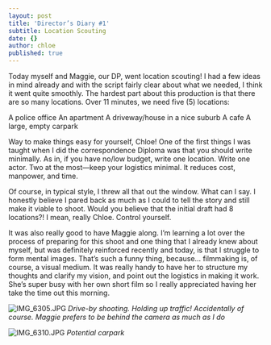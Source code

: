 ```yaml
---
layout: post
title: 'Director’s Diary #1'
subtitle: Location Scouting
date: {}
author: chloe
published: true
---
```

Today myself and Maggie, our DP, went location scouting! I had a few ideas in mind already and with the script fairly clear about what we needed, I think it went quite smoothly. The hardest part about this production is that there are so many locations. Over 11 minutes, we need five (5) locations:

A police office
An apartment
A driveway/house in a nice suburb
A cafe
A large, empty carpark

Way to make things easy for yourself, Chloe! One of the first things I was taught when I did the correspondence Diploma was that you should write minimally. As in, if you have no/low budget, write one location. Write one actor. Two at the most—keep your logistics minimal. It reduces cost, manpower, and time.

Of course, in typical style, I threw all that out the window. What can I say. I honestly believe I pared back as much as I could to tell the story and still make it viable to shoot. Would you believe that the initial draft had 8 locations?! I mean, really Chloe. Control yourself.

It was also really good to have Maggie along. I’m learning a lot over the process of preparing for this shoot and one thing that I already knew about myself, but was definitely reinforced recently and today, is that I struggle to form mental images. That’s such a funny thing, because… filmmaking is, of course, a visual medium. It was really handy to have her to structure my thoughts and clarify my vision, and point out the logistics in making it work. She’s super busy with her own short film so I really appreciated having her take the time out this morning.

![IMG_6305.JPG]({{site.baseurl}}/img/IMG_6305.JPG)
_Drive-by shooting. Holding up traffic! Accidentally of course. Maggie prefers to be behind the camera as much as I do_


![IMG_6310.JPG]({{site.baseurl}}/img/IMG_6310.JPG)
_Potential carpark_
